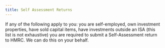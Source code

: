 ```yaml
---
title: Self Assessment Returns
---
```

If any of the following apply to you: you are self-employed, own investment properties, have sold capital items, have investments outside an ISA (this list is not exhaustive) you are required to submit a Self-Assessment return to HMRC. We can do this on your behalf.